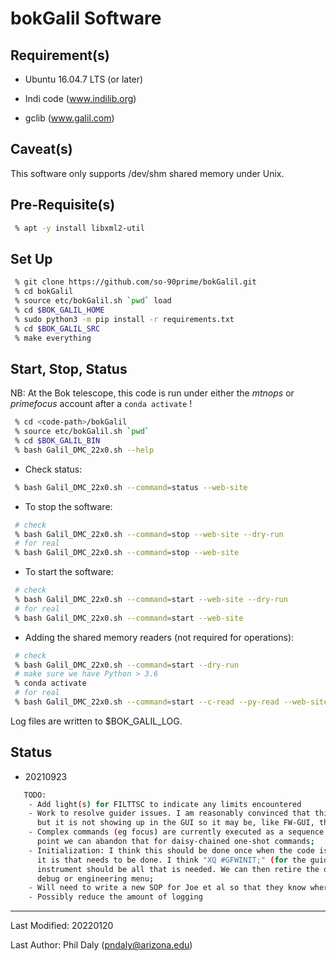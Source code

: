 # bokGalil Software

## Requirement(s)

 - Ubuntu 16.04.7 LTS (or later)

 - Indi code (www.indilib.org)

 - gclib (www.galil.com)

## Caveat(s)

This software only supports /dev/shm shared memory under Unix.

## Pre-Requisite(s)

```bash
 % apt -y install libxml2-util
```

## Set Up

```bash
 % git clone https://github.com/so-90prime/bokGalil.git
 % cd bokGalil
 % source etc/bokGalil.sh `pwd` load
 % cd $BOK_GALIL_HOME
 % sudo python3 -m pip install -r requirements.txt
 % cd $BOK_GALIL_SRC
 % make everything
```

## Start, Stop, Status

NB: At the Bok telescope, this code is run under either the *mtnops* or *primefocus* account after a `conda activate` !

```bash
 % cd <code-path>/bokGalil
 % source etc/bokGalil.sh `pwd`
 % cd $BOK_GALIL_BIN
 % bash Galil_DMC_22x0.sh --help
```

 - Check status:

```bash
 % bash Galil_DMC_22x0.sh --command=status --web-site
```

 - To stop the software:

```bash
 # check
 % bash Galil_DMC_22x0.sh --command=stop --web-site --dry-run
 # for real
 % bash Galil_DMC_22x0.sh --command=stop --web-site
```

 - To start the software:

```bash
 # check
 % bash Galil_DMC_22x0.sh --command=start --web-site --dry-run
 # for real
 % bash Galil_DMC_22x0.sh --command=start --web-site
```

 - Adding the shared memory readers (not required for operations):

```bash
 # check
 % bash Galil_DMC_22x0.sh --command=start --dry-run
 # make sure we have Python > 3.6
 % conda activate
 # for real
 % bash Galil_DMC_22x0.sh --command=start --c-read --py-read --web-site
```

Log files are written to $BOK_GALIL_LOG.

## Status

 - 20210923
```bash
   TODO:
    - Add light(s) for FILTTSC to indicate any limits encountered
    - Work to resolve guider issues. I am reasonably convinced that this driver is doing the right thing 
      but it is not showing up in the GUI so it may be, like FW-GUI, that it has internal logic;
    - Complex commands (eg focus) are currently executed as a sequence of "atomic" statements. At some 
      point we can abandon that for daisy-chained one-shot commands;
    - Initialization: I think this should be done once when the code is started so we need to agree what 
      it is that needs to be done. I think "XQ #GFWINIT;" (for the guider) and "XQ #FILTRD;" for the 
      instrument should be all that is needed. We can then retire the other commands or put them in a
      debug or engineering menu;
    - Will need to write a new SOP for Joe et al so that they know where the filter files are etc
    - Possibly reduce the amount of logging
```

--------------------------------------

Last Modified: 20220120

Last Author: Phil Daly (pndaly@arizona.edu)
